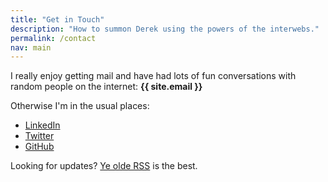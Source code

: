 ```yaml
---
title: "Get in Touch"
description: "How to summon Derek using the powers of the interwebs."
permalink: /contact
nav: main
---
```


I really enjoy getting mail and have had lots of fun conversations with random people on the internet:
**{{ site.email }}**

Otherwise I'm in the usual places: 
- [LinkedIn](https://www.linkedin.com/in/derekkedziora/)
- [Twitter](https://twitter.com/derekkedziora) 
- [GitHub](https://github.com/derekkedziora)

Looking for updates? [Ye olde RSS](/feed.xml) is the best.


